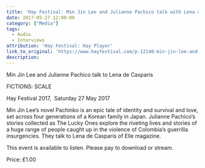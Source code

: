 ```yaml
---
title: 'Hay Festival: Min Jin Lee and Julianne Pachico talk with Lena de Casparis  (Audio)'
date: 2017-05-27 12:00:00
category: ["Media"]
tags:
  - Audio
  - Interviews
attribution: 'Hay Festival: Hay Player'
link_to_original: 'https://www.hayfestival.com/p-12140-min-jin-lee-and-julianne-pachico-talk-to-lena-de-casparis.aspx'
description:
---
```



Min Jin Lee and Julianne Pachico talk to Lena de Casparis

FICTIONS: SCALE

Hay Festival 2017,  Saturday 27 May 2017

Min Jin Lee’s novel Pachinko is an epic tale of identity and survival and love, set across four generations of a Korean family in Japan. Julianne Pachico’s stories collected as The Lucky Ones explore the riveting lives and stories of a huge range of people caught up in the violence of Colombia’s guerrilla insurgencies. They talk to Lena de Casparis of Elle magazine.

This event is available to listen. Please pay to download or stream.

Price: £1.00
